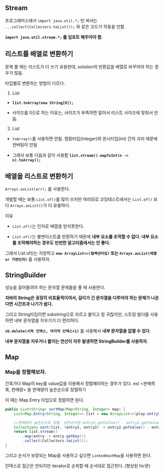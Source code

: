 ## Stream 

프로그래머스에서 `import java.util.*;` 만 써서는 `...collect(Collectors.toList());` 와 같은 코드가 작동을 안함.

**`import java.util.stream.*;` 를 임포트 해주어야 함.**

## 리스트를 배열로 변환하기

문제 풀 때는 리스트가 더 쓰기 유용한데, solution의 반환값을 배열로 바꾸어야 하는 경우가 많음.

타입별로 변환하는 방법이 다르다.

1. List<String>

  - **`list.toArray(new String[0]);`**

  - 사이즈를 0으로 하는 이유는, 사이즈가 부족하면 알아서 리스트 사이즈에 맞춰서 만듬.

2. List<Integer>

  - `toArray()`를 사용하면 안됨. 랩핑타입(Integer)와 원시타입(int) 간의 괴리 때문에 컨버팅이 안됨

  - 그래서 보통 다음과 같이 사용함 **`list.stream().mapToInt(n -> n).toArray();`**

## 배열을 리스트로 변환하기

`Arrays.asList(arr);` 를 사용한다.

개발할 때는 보통 `List.of()`를 많이 쓰지만 여러모로 코딩테스트에서는 `List.of()` 보다 `Arrays.asList()`가 더 유용하다. 

이유 

- `List.of()`는 인자로 배열을 받지못한다.

- `List.of()`는 불변리스트를 반환하기 때문에 **내부 요소를 조작할 수 없다. 내부 요소를 조작해야하는 경우도 빈번한 알고리즘에서는 안 좋다.**

그래서 List.of()는 지양하고 **`new ArrayList<>(컬렉션타입)` 또는 `Arrays.asList(배열 or 가변인자)`** 를 사용하자.

## StringBuilder

성능을 끌어올려야 하는 문자열 문제들을 풀 때 사용한다. 

**자바의 String은 굉장히 비효율적이여서, 길이가 긴 문자열을 다루어야 하는 문제가 나온다면 시간초과 나기가 쉽다.**

그리고 String타입이면 substring으로 자르고 붙이고 참 귀찮지만, 스트링 빌더를 사용하면 내부 문자열를 지우기가 더 편리하다. 

**`sb.delete(시작 인덱스, 마지막 인덱스+1)`** 를 사용해서 **내부 문자열을 없앨 수 있다**.

**내부 문자열을 지우거나 붙이는 연산이 자주 발생하면 StringBuilder를 사용하자.**

## Map

### Map을 정렬해보자.

간혹가다 Map의 key를 value값을 이용해서 정렬해야하는 경우가 있다. ex) <판매목록, 판매량> 을 판매량이 높은순으로 정렬하기

이 때는 Map.Entry 타입으로 정렬하면 된다. 

```java
public List<String> sortMap(Map<String, Integer> map) {
    List<Map.Entry<String, Integer>> list = new ArrayList<>(play.entrySet());

    //판매량이 높은순으로 정렬. 낮은순이면 entry1.getValue() - entry2.getValue()
    Collections.sort(list, (entry1, entry2) -> entry2.getValue() - entry1.getValue()); 
    return list.stream()
        .map(entry -> entry.getKey())
        .collect(Collectors.toList());
}
```

그리고 순서가 보장되는 Map을 사용하고 싶으면 `LinkedHashMap`을 사용하면 된다. 

인덱스로 접근은 안되지만 iterator로 순회할 때 순서대로 접근한다. (향상된 for문)

